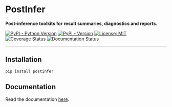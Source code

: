 # PostInfer

**Post-inference toolkits for result summaries, diagnostics and reports.**

[![PyPI - Python Version](https://img.shields.io/pypi/pyversions/postinfer?color=blue&logo=Python&logoColor=white&style=for-the-badge)](https://pypi.org/project/postinfer)
[![PyPI - Version](https://img.shields.io/pypi/v/postinfer?color=blue&logo=PyPI&logoColor=white&style=for-the-badge)](https://pypi.org/project/postinfer)
[![License: MIT](https://img.shields.io/github/license/wcxve/postinfer?color=blue&logo=open-source-initiative&logoColor=white&style=for-the-badge)](https://github.com/wcxve/postinfer/blob/main/LICENSE)<br>
[![Coverage Status](https://img.shields.io/codecov/c/github/wcxve/postinfer?logo=Codecov&logoColor=white&style=for-the-badge)](https://app.codecov.io/github/wcxve/postinfer)
[![Documentation Status](https://img.shields.io/readthedocs/postinfer?logo=Read-the-Docs&logoColor=white&style=for-the-badge)](https://postinfer.readthedocs.io/en/latest/?badge=latest)

-----

## Installation

```console
pip install postinfer
```

## Documentation

Read the documentation [here](https://postinfer.readthedocs.io).
